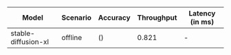 | Model               | Scenario   | Accuracy   |   Throughput | Latency (in ms)   |
|---------------------|------------|------------|--------------|-------------------|
| stable-diffusion-xl | offline    | ()         |        0.821 | -                 |